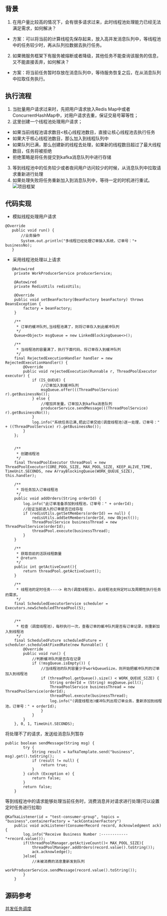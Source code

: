 ## 背景
1. 在用户量比较高的情况下，会有很多请求过来，此时线程池处理能力已经无法满足需求，如何解决？
- 方案：可以将当前的计算线程先保存起来，放入高并发消息队列中，等线程池中的任务较少时，再从队列拉数据去执行任务。
2. 如果微服务框架下有服务被熔断或者降级，其他任务不能查询该服务的信息，又不能直接丢弃，如何解决？
- 方案：将当前任务暂时存放在消息队列中，等待服务恢复之后，在从消息队列中拉取任务执行。

## 执行流程
1. 当批量用户请求过来时，先把用户请求放入Redis Map中或者ConcurrentHashMap中，对用户请求去重，保证交易号幂等性；
2. 这里创建一个线程池处理用户请求；
- 如果当前线程池请求数目<核心线程池数目，直接让核心线程池去执行任务 
- 如果大于核心线程池数目，那么加入到线程队列中
- 如果队列已满，那么创建新的线程去处理，如果新的线程数目超过了最大线程数目，任务将被拒绝
- 拒绝策略是将任务提交到kafka消息队列中进行存储
3. 等到线程池中的任务较少或者夜间用户访问较少的时候，从消息队列中拉取请求重新进行处理
4. 如果处理失败将任务重新加入到消息队列中，等待一定的时机进行重试。
![项目框架](https://github.com/guangxush/iTechHeart/blob/master/image/WorkQueue/workqueue.png0)

## 代码实现

- 模拟线程处理用户请求
 ```
@Override
    public void run() {
        //业务操作
        System.out.println("多线程已经处理订单插入系统，订单号："+ businessNo);
    }
```
- 采用线程池处理以上请求
```
   @Autowired
    private WorkProducerService producerService;

    @Autowired
    private RedisUtils redisUtils;

    @Override
    public void setBeanFactory(BeanFactory beanFactory) throws BeansException {
        factory = beanFactory;
    }

    /**
     * 订单的缓冲队列,当线程池满了，则将订单存入到此缓冲队列
     */
    Queue<Object> msgQueue = new LinkedBlockingQueue<>();

    /**
     * 当线程池的容量满了，执行下面代码，将订单存入到缓冲队列
     */
    final RejectedExecutionHandler handler = new RejectedExecutionHandler() {
        @Override
        public void rejectedExecution(Runnable r, ThreadPoolExecutor executor) {
            if (IS_QUEUE) {
                //订单加入到缓冲队列
                msgQueue.offer(((ThreadPoolService) r).getBusinessNo());
            } else {
                //增加并发量，订单加入到kafka消息队列
                producerService.sendMessage(((ThreadPoolService) r).getBusinessNo());
            }
            log.info("系统任务已满,把此订单交给(调度线程池)逐一处理，订单号：" + ((ThreadPoolService) r).getBusinessNo());
        }
    };


    /**
     * 创建线程池
     */
    final ThreadPoolExecutor threadPool = new ThreadPoolExecutor(CORE_POOL_SIZE, MAX_POOL_SIZE, KEEP_ALIVE_TIME, TimeUnit.SECONDS, new ArrayBlockingQueue(WORK_QUEUE_SIZE), this.handler);

    /**
     * 将任务加入订单线程池
     */
    public void addOrders(String orderId) {
        log.info("此订单准备添加到线程池，订单号：" + orderId);
        //验证当前进入的订单是否已经存在
        if (redisUtils.getSetMembers(orderId) == null) {
            redisUtils.addSetMembers(orderId, new Object());
            ThreadPoolService businessThread = new ThreadPoolService(orderId);
            threadPool.execute(businessThread);
        }
    }

    /**
     * 获取目前的活跃线程数量
     * @return
     */
    public int getActiveCount(){
        return threadPool.getActiveCount();
    }

    /**
     * 线程池的定时任务----> 称为(调度线程池)。此线程池支持定时以及周期性执行任务的需求。
     */
    final ScheduledExecutorService scheduler = Executors.newScheduledThreadPool(5);


    /**
     * 检查（调度线程池），每秒执行一次，查看订单的缓冲队列是否有订单记录，则重新加入到线程池
     */
    final ScheduledFuture scheduledFuture = scheduler.scheduleAtFixedRate(new Runnable() {
        @Override
        public void run() {
            //判断缓冲队列是否存在记录
            if (!msgQueue.isEmpty()) {
                //当线程池的队列容量少于workQueueSize，则开始把缓冲队列的订单加入到线程池
                if (threadPool.getQueue().size() < WORK_QUEUE_SIZE) {
                    String orderId = (String) msgQueue.poll();
                    ThreadPoolService businessThread = new ThreadPoolService(orderId);
                    threadPool.execute(businessThread);
                    log.info("(调度线程池)缓冲队列出现订单业务，重新添加到线程池，订单号：" + orderId);
                }
            }
        }
    }, 0, 1, TimeUnit.SECONDS);

```

将处理不了的请求，发送给消息队列暂存

```
public boolean sendMessage(String msg) {
        try {
            String result = kafkaTemplate.send("business", msg).get().toString();
            if (result != null) {
                return true;
            }
        } catch (Exception e) {
            return false;
        }
        return false;
    }
```

等到线程池中的请求能够处理当前任务时，消费消息并对请求进行处理(可以设置定时任务进行拉取)
```
@KafkaListener(id = "test-consumer-group", topics = "business",containerFactory = "ackContainerFactory")
    public void ackListener(ConsumerRecord record, Acknowledgment ack) {
        log.info("Receive Business Number :------------"+record.value());
        if(threadPoolManager.getActiveCount()< MAX_POOL_SIZE){
            threadPoolManager.addOrders(record.value().toString());
            ack.acknowledge();
        }else{
            //未被消费的消息重新发到队列
            workProducerService.sendMessage(record.value().toString());
        }
    }
```

## 源码参考

[并发任务调度](https://github.com/guangxush/WorkQueue)
